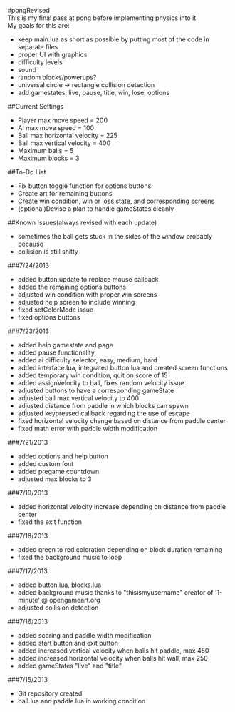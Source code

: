 #pongRevised  
This is my final pass at pong before implementing physics into it.  
My goals for this are:  
* keep main.lua as short as possible by putting most of the code in separate files  
* proper UI with graphics  
* difficulty levels  
* sound  
* random blocks/powerups?   
* universal circle -> rectangle collision detection  
* add gamestates: live, pause, title, win, lose, options

##Current Settings
* Player max move speed = 200  
* AI max move speed = 100  
* Ball max horizontal velocity = 225  
* Ball max vertical velocity = 400  
* Maximum balls = 5  
* Maximum blocks = 3

##To-Do List  
* Fix button toggle function for options buttons  
* Create art for remaining buttons  
* Create win condition, win or loss state, and corresponding screens  
* (optional)Devise a plan to handle gameStates cleanly

##Known Issues(always revised with each update)
* sometimes the ball gets stuck in the sides of the window probably because    
* collision is still shitty  

###7/24/2013
* added button:update to replace mouse callback  
* added the remaining options buttons
* adjusted win condition with proper win screens  
* adjusted help screen to include winning
* fixed setColorMode issue  
* fixed options buttons  

###7/23/2013
* added help gamestate and page  
* added pause functionality  
* added ai difficulty selector, easy, medium, hard  
* added interface.lua, integrated button.lua and created screen functions  
* added temporary win condition, quit on score of 15  
* added assignVelocity to ball, fixes random velocity issue  
* adjusted buttons to have a corresponding gameState  
* adjusted ball max vertical velocity to 400  
* adjusted distance from paddle in which blocks can spawn  
* adjusted keypressed callback regarding the use of escape
* fixed horizontal velocity change based on distance from paddle center  
* fixed math error with paddle width modification

###7/21/2013 
* added options and help button  
* added custom font  
* added pregame countdown  
* adjusted max blocks to 3  

###7/19/2013
* added horizontal velocity increase depending on distance from paddle center  
* fixed the exit function

###7/18/2013
* added green to red coloration depending on block duration remaining  
* fixed the background music to loop  

###7/17/2013
* added button.lua, blocks.lua  
* added background music thanks to "thisismyusername" creator of '1-minute' @ opengameart.org  
* adjusted collision detection

###7/16/2013
* added scoring and paddle width modification  
* added start button and exit button  
* added increased vertical velocity when balls hit paddle, max 450  
* added increased horizontal velocity when balls hit wall, max 250  
* added gameStates "live" and "title"  

###7/15/2013
* Git repository created  
* ball.lua and paddle.lua in working condition